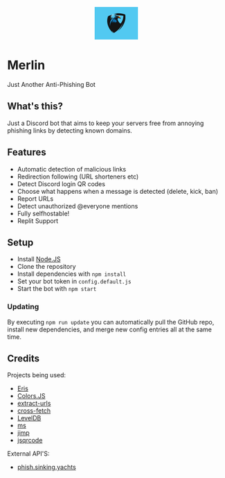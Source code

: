 <p align="center"><img src="./logo.png" alt="Logo" width="100"></p>

# Merlin
Just Another Anti-Phishing Bot

## What's this?
Just a Discord bot that aims to keep your servers free from annoying phishing links by detecting known domains.

## Features
- Automatic detection of malicious links
- Redirection following (URL shorteners etc)
- Detect Discord login QR codes
- Choose what happens when a message is detected (delete, kick, ban)
- Report URLs
- Detect unauthorized @everyone mentions
- Fully selfhostable!
- Replit Support

## Setup
- Install [Node.JS](https://nodejs.org/en/download)
- Clone the repository
- Install dependencies with ``npm install``
- Set your bot token in ``config.default.js``
- Start the bot with ``npm start``

### Updating
By executing ``npm run update`` you can automatically pull the GitHub repo, install new dependencies, and merge new config entries all at the same time.

## Credits
Projects being used:
- [Eris](https://github.com/abalabahaha/eris)
- [Colors.JS](https://github.com/Marak/colors.js)
- [extract-urls](https://github.com/huckbit/extract-urls)
- [cross-fetch](https://github.com/lquixada/cross-fetch)
- [LevelDB](https://github.com/Level/level)
- [ms](https://github.com/vercel/ms)
- [jimp](https://github.com/oliver-moran/jimp)
- [jsqrcode](https://github.com/edi9999/jsqrcode)

External API'S:
- [phish.sinking.yachts](https://phish.sinking.yachts/docs)
